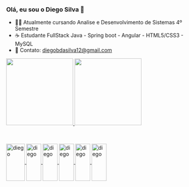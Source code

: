 ### Olá, eu sou o Diego Silva 👋


- 👨‍🎓 Atualmente cursando Analise e Desenvolvimento de Sistemas 4º Semestre
- ☕ Estudante FullStack Java - Spring boot - Angular - HTML5/CSS3 - MySQL
- 💬 Contato: diegobdasilva12@gmail.com

 <div>
  <a href="https://github.com/rafaballerini">
  <img height = "180em" src = "https://github-readme-stats.vercel.app/api?username=diegobsilva10&show_icons=true&theme=dracula&include_all_commits=true&count_private=true" />
  <img height = "180em" src = "https://github-readme-stats.vercel.app/api/top-langs/?username=diegobsilva10&layout=compact&langs_count= 16 & theme =dracula" />
</div>
  
  ##
<div style ="display: inlne_block"><br>
  <img align="center" alt ="diego" height="100" width="50"  src= "https://cdn.jsdelivr.net/gh/devicons/devicon/icons/java/java-original-wordmark.svg">
  <img align="center" alt ="diego" height="100" width="40"  src= "https://cdn.jsdelivr.net/gh/devicons/devicon/icons/javascript/javascript-original.svg">
  <img align="center" alt ="diego" height="100" width="40"  src= "https://cdn.jsdelivr.net/gh/devicons/devicon/icons/angularjs/angularjs-original.svg">
  <img align="center" alt ="diego" height="100" width="40"  src= "https://cdn.jsdelivr.net/gh/devicons/devicon/icons/mysql/mysql-original-wordmark.svg">
  <img align="center" alt ="diego" height="100" width="40"  src= "https://cdn.jsdelivr.net/gh/devicons/devicon/icons/html5/html5-original.svg">
  <img align="center" alt ="diego" height="100" width="40"  src= "https://cdn.jsdelivr.net/gh/devicons/devicon/icons/css3/css3-original.svg">
